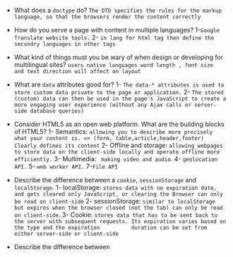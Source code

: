 * What does a `doctype` do?
    `The DTD specifies the rules for the markup language, so that the browsers render the content correctly`

* How do you serve a page with content in multiple languages?
    1-`Google Translate website tools.`
    2- `in lang for html tag then define the secondry languages in other tags`

* What kind of things must you be wary of when design or developing for multilingual sites?
    `users native languages word length , font size  and text direction will affect on layout`

* What are `data` attributes good for?
    1- `The data-* attributes is used to store custom data private to the page or application.`
    2- `The stored (custom) data can then be used in the page's JavaScript to create a more engaging user experience (without any Ajax calls or server-side database queries)`

* Consider HTML5 as an open web platform. What are the building blocks of HTML5?
    1- Semantics:
      `allowing you to describe more precisely what your content is. => (form, table,article,header,footer) Clearly defines its content`
    2- Offline and storage:
       `allowing webpages to store data on the client-side locally and operate offline more efficiently.`
    3- Multimedia: ` making video and audio`.
    4- `geolocation API.`
    5- `web worker API.`
    7-`File API`

* Describe the difference between a `cookie`, `sessionStorage` and `localStorage`.
      1- localStorage: `stores data with no expiration date, and gets cleared only JavaScript, or clearing the Browser can only be read on client-side`
      2- sessionStorage: `similar to localStorage but expires when the browser closed (not the tab) can only be read on client-side`.
      3- Cookie: `stores data that has to be sent back to the server with subsequent requests. Its expiration varies based on the type and the expiration          duration can be set from either server-side or client-side` 

* Describe the difference between <script>, <script async> and <script defer>.
    1-script `interpretor will parse the html code till hit the js so will pause the html parser and dwonload js fils and excute before parsing is resumed.`
    2-script async: `downloads the file during HTML parsing and will pause the HTML parser to execute it when it has finished downloading.`
    3-script defer:`downloads the file during HTML parsing and will only execute it after the parser has completed.`

* Why is it generally a good idea to position CSS `<link>`s between `<head></head>` and JS `<script>`s just before `</body>`? Do you know any exceptions?
    1- `stylesheets in HEAD makes pages appear to be loading faster. This is because putting stylesheets in the HEAD allows the page to render progressively`.
    2- expeception: `should use deffer as attr in script tage`

* What is progressive rendering?
    1- `Progressive rendering is the name given to techniques used to render content for display as quickly as possible`.
    2- Examples of such techniques:
        `Lazy loading of images where (typically) some javascript will load an image when it comes into the browsers viewport instead of loading all images at page load.`

* Why you would use a `srcset` attribute in an image tag? Explain the process the browser uses when evaluating the content of this attribute.
      `Srcset is a new attribute which allows you to specify different kind of images for different screen-sizes/orientation/display-types. you just provide a lot of different images separating them with a comma like this: srcset="image.jpg 160w, image2.jpg 320w, image3.jpg 2x"`
  